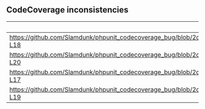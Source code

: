 ## CodeCoverage inconsistencies

|Test|CodeCoverage|
|-|-|
|https://github.com/Slamdunk/phpunit_codecoverage_bug/blob/2d585f8daead3c3b4812ab6d60a268b60b8d1207/tests/ATest.php#L15-L18|![image](https://user-images.githubusercontent.com/152236/152548006-665f8edf-909f-417f-b480-4b4f09014cd8.png)|
|https://github.com/Slamdunk/phpunit_codecoverage_bug/blob/2d585f8daead3c3b4812ab6d60a268b60b8d1207/tests/BTest.php#L16-L20|![image](https://user-images.githubusercontent.com/152236/152548176-5fa91b1a-a56f-411d-ba84-dd2a454ef3bd.png)|
|https://github.com/Slamdunk/phpunit_codecoverage_bug/blob/2d585f8daead3c3b4812ab6d60a268b60b8d1207/tests/CTest.php#L14-L17|![image](https://user-images.githubusercontent.com/152236/152548231-75827e3d-191d-4de5-86a3-9e747e2e0965.png)|
|https://github.com/Slamdunk/phpunit_codecoverage_bug/blob/2d585f8daead3c3b4812ab6d60a268b60b8d1207/tests/DTest.php#L16-L19|![image](https://user-images.githubusercontent.com/152236/152550199-36bf6a48-5192-40a0-bec7-17aaa1c78dbe.png)|
